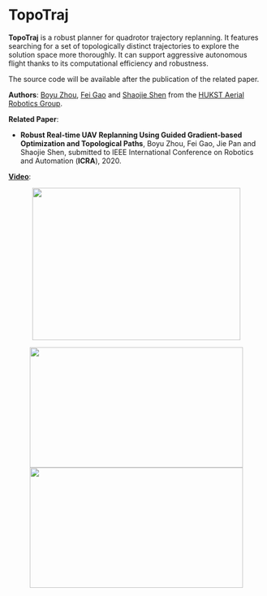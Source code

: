 # TopoTraj

__TopoTraj__ is a robust planner for quadrotor trajectory replanning. It features searching for a set of topologically distinct trajectories to explore the solution space more thoroughly. It can support aggressive autonomous flight thanks to its computational efficiency and robustness. 

The source code will be available after the publication of the related paper.

__Authors__: [Boyu Zhou](http://boyuzhou.net), [Fei Gao](https://ustfei.com/) and [Shaojie Shen](http://uav.ust.hk/group/) from the [HUKST Aerial Robotics Group](http://uav.ust.hk/).

__Related Paper__:
- __Robust Real-time UAV Replanning Using Guided Gradient-based Optimization and Topological Paths__, Boyu Zhou, Fei Gao, Jie Pan and Shaojie Shen, submitted to IEEE International Conference on Robotics and Automation (__ICRA__), 2020.

[__Video__](https://www.dropbox.com/sh/shw0k8v6ehxo4dr/AAAVD_2VR2GeR0gLuOK5WKdDa?dl=0):

<p align="center">
  <img src="files/sim.gif" width = "410" height = "300"/>
</p>

<!-- add some gif of the paper video: -->
<p align="center">
  <img src="files/indoor.gif" width = "420" height = "237"/>
<!-- </p> -->

<!-- <p align="center"> -->
  <img src="files/outdoor.gif" width = "420" height = "237"/>
</p>





